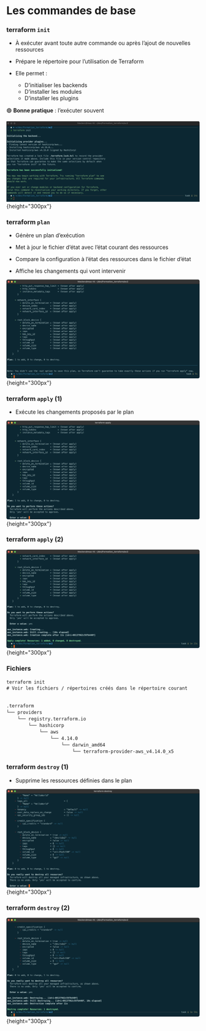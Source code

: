 

# Les commandes de base

### terraform `init`

- À exécuter avant toute autre commande ou après l’ajout de nouvelles ressources

- Prépare le répertoire pour l’utilisation de Terraform

- Elle permet :
    - D’initialiser les backends 
    - D’installer les modules
    - D’installer les plugins

🟢 **Bonne pratique** : l’exécuter souvent

![](images/terraform/terraform-init.png){height="300px"}


### terraform `plan`

- Génère un plan d’exécution

- Met à jour le fichier d’état avec l’état courant des ressources

- Compare la configuration à l’état des ressources dans le fichier d’état

- Affiche les changements qui vont intervenir

![](images/terraform/terraform-plan.png){height="300px"}


### terraform `apply` (1)

- Exécute les changements proposés par le plan 

![](images/terraform/terraform-apply-1.png){height="300px"}


### terraform `apply` (2)

![](images/terraform/terraform-apply-2.png){height="300px"}


### Fichiers
~~~~~~~~~~~~~~~~~~~~~~~~~~~~~~~~~~~~~~~~~~ {.zsh}
terraform init
# Voir les fichiers / répertoires créés dans le répertoire courant
~~~~~~~~~~~~~~~~~~~~~~~~~~~~~~~~~~~~~~~~~~

```bash

.terraform
└── providers
    └── registry.terraform.io
        └── hashicorp
            └── aws
                └── 4.14.0
                    └── darwin_amd64
                        └── terraform-provider-aws_v4.14.0_x5

```

### terraform `destroy` (1)

- Supprime les ressources définies dans le plan


![](images/terraform/terraform-destroy-1.png){height="300px"}



### terraform `destroy` (2)

![](images/terraform/terraform-destroy-2.png){height="300px"}


